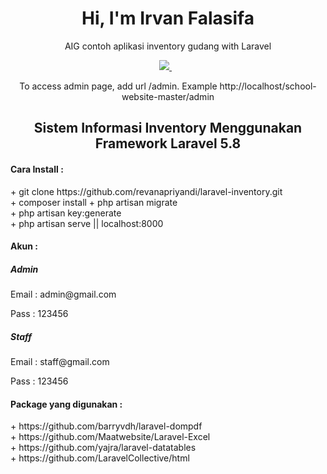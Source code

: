 

<h1 align='center'>
  Hi, I'm Irvan Falasifa
</h1>

<p align='center'>
  AIG contoh aplikasi inventory gudang with Laravel
</p>

<p align='center'>
 <a href='mailto:irvan.falasfia@gmail.com'> 
  <img src="https://img.shields.io/badge/mail%20box-EA4335?style=for-the-badge&logo=Gmail&logoColor=white" /> 
 </a>&nbsp;&nbsp;
  
</p>

<p align='center'>
  To access admin page, add url /admin. Example http://localhost/school-website-master/admin
</p>


<h2 align="center"> Sistem Informasi Inventory Menggunakan Framework Laravel 5.8</h2>

<h4>Cara Install : </h4>
+ git clone https://github.com/revanapriyandi/laravel-inventory.git<br>
+ composer install
+ php artisan migrate<br>
+ php artisan key:generate<br>
+ php artisan serve || localhost:8000

<h4>Akun : </h4>
<h5><b>Admin</b></h5>
<p>Email : admin@gmail.com</p>
<p>Pass  : 123456</p>

<h5><b>Staff</b></h5>
<p>Email : staff@gmail.com</p>
<p>Pass  : 123456</p>

<h4>Package yang digunakan :</h4>
+ https://github.com/barryvdh/laravel-dompdf<br>
+ https://github.com/Maatwebsite/Laravel-Excel<br>
+ https://github.com/yajra/laravel-datatables<br>
+ https://github.com/LaravelCollective/html
